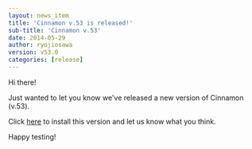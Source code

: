 ```yaml
---
layout: news_item
title: 'Cinnamon v.53 is released!'
sub-title: 'Cinnamon v.53'
date: 2014-05-29
author: ryojiosawa
version: v53.0
categories: [release]
---
```


Hi there!

Just wanted to let you know we've released a new version of Cinnamon (v.53).

Click [here](https://login.salesforce.com/packaging/installPackage.apexp?p0=04td0000000N1do) to install this version and let us know what you think.

Happy testing!